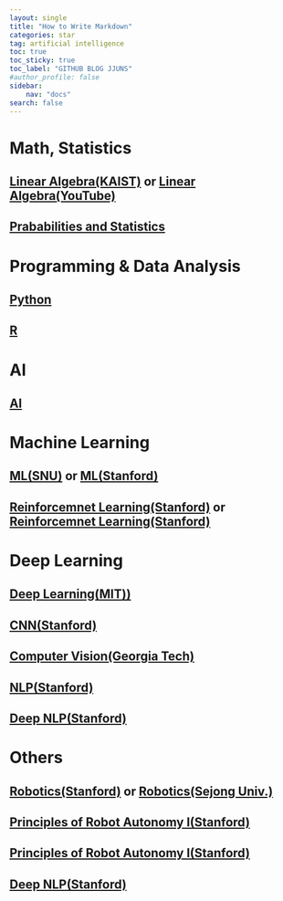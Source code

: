 ```yaml
---
layout: single
title: "How to Write Markdown"
categories: star
tag: artificial intelligence
toc: true
toc_sticky: true
toc_label: "GITHUB BLOG JJUNS"
#author_profile: false
sidebar:
    nav: "docs"
search: false
---
```


# Math, Statistics
## [Linear Algebra(KAIST)](https://kooc.kaist.ac.kr/mathforai/joinLectures/74606) or [Linear Algebra(YouTube)](https://www.youtube.com/playlist?list=PLZHQObOWTQDPD3MizzM2xVFitgF8hE_ab)
## [Prababilities and Statistics](https://seeing-theory.brown.edu/index.html#firstPage)

# Programming & Data Analysis
## [Python](https://pll.harvard.edu/course/cs50s-introduction-artificial-intelligence-python?delta=0)
## [R](https://pll.harvard.edu/course/data-science-r-basics?delta=2)

# AI
## [AI](https://www.udacity.com/course/intro-to-artificial-intelligence--cs271)

# Machine Learning
## [ML(SNU)](http://www.kmooc.kr/courses/course-v1:SNUk+SNU050_011k+2020_T2/about) or [ML(Stanford)](https://www.coursera.org/learn/machine-learning)
## [Reinforcemnet Learning(Stanford)](https://www.youtube.com/watch?v=FgzM3zpZ55o&list=PLoROMvodv4rOSOPzutgyCTapiGlY2Nd8u) or [Reinforcemnet Learning(Stanford)](https://web.stanford.edu/class/cs234/)

# Deep Learning
## [Deep Learning(MIT))](http://introtodeeplearning.com/?fbclid=IwAR2lJl7dG7rODvm16HDeLGGMAqc68p0Z3uSBzNqvYM2GPvO8FinJ-mM9Cpk)
## [CNN(Stanford)](https://www.youtube.com/playlist?list=PLC1qU-LWwrF64f4QKQT-Vg5Wr4qEE1Zxk)
## [Computer Vision(Georgia Tech)](https://omscs.gatech.edu/cs-6476-computer-vision)
## [NLP(Stanford)](http://web.stanford.edu/class/cs224u/)
## [Deep NLP(Stanford)](http://web.stanford.edu/class/cs224n/index.html#schedule)

# Others
## [Robotics(Stanford)](https://see.stanford.edu/Course/CS223A) or [Robotics(Sejong Univ.)](http://www.kocw.net/home/search/kemView.do?kemId=1358399)
## [Principles of Robot Autonomy I(Stanford)](https://online.stanford.edu/courses/aa274a-principles-robot-autonomy-i)
## [Principles of Robot Autonomy I(Stanford)](https://online.stanford.edu/courses/cs237b-principles-robot-autonomy-ii)
## [Deep NLP(Stanford)](http://web.stanford.edu/class/cs224n/index.html#schedule)